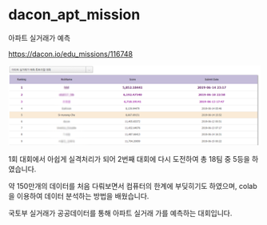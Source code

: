 # dacon_apt_mission
 아파트 실거래가 예측

https://dacon.io/edu_missions/116748

![rank](./images/rank.png)

1회 대회에서 아쉽게 실격처리가 되어 2번째 대회에 다시 도전하여 
총 18팀 중 5등을 하였습니다.

약 150만개의 데이터를 처음 다뤄보면서 컴퓨터의 한계에 부딪히기도 하였으며, colab을 이용하여 데이터 분석하는 방법을 배웠습니다.

국토부 실거래가 공공데이터를 통해 아파트 실거래 가를 예측하는 대회입니다.

